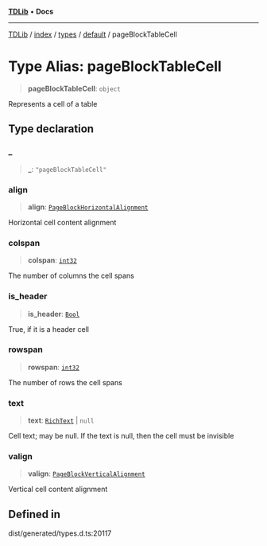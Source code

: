 [**TDLib**](../../../../../../README.md) • **Docs**

***

[TDLib](../../../../../../modules.md) / [index](../../../../../README.md) / [types](../../../README.md) / [default](../README.md) / pageBlockTableCell

# Type Alias: pageBlockTableCell

> **pageBlockTableCell**: `object`

Represents a cell of a table

## Type declaration

### \_

> **\_**: `"pageBlockTableCell"`

### align

> **align**: [`PageBlockHorizontalAlignment`](PageBlockHorizontalAlignment.md)

Horizontal cell content alignment

### colspan

> **colspan**: [`int32`](int32.md)

The number of columns the cell spans

### is\_header

> **is\_header**: [`Bool`](Bool.md)

True, if it is a header cell

### rowspan

> **rowspan**: [`int32`](int32.md)

The number of rows the cell spans

### text

> **text**: [`RichText`](RichText.md) \| `null`

Cell text; may be null. If the text is null, then the cell must be invisible

### valign

> **valign**: [`PageBlockVerticalAlignment`](PageBlockVerticalAlignment.md)

Vertical cell content alignment

## Defined in

dist/generated/types.d.ts:20117
